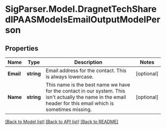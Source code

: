# SigParser.Model.DragnetTechSharedIPAASModelsEmailOutputModelPerson
## Properties

Name | Type | Description | Notes
------------ | ------------- | ------------- | -------------
**Email** | **string** | Email address for the contact. This is always lowercase. | [optional] 
**Name** | **string** | This name is the best name we have for the contact in our system. This isn&#39;t actually the name in the email header for this email which is sometimes missing. | [optional] 

[[Back to Model list]](../README.md#documentation-for-models) [[Back to API list]](../README.md#documentation-for-api-endpoints) [[Back to README]](../README.md)


